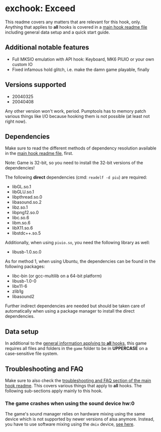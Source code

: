 # exchook: Exceed
This readme covers any matters that are relevant for this hook, only. Anything that applies to **all** hooks is covered
in a [main hook readme file](../hook.md) including general data setup and a quick start guide.

## Additional notable features
* Full MK5IO emulation with API hook: Keyboard, MK6 PIUIO or your own custom IO
* Fixed infamous hold glitch, i.e. make the damn game playable, finally

## Versions supported
* 20040325
* 20040408

Any other version won't work, period. Pumptools has to memory patch various things like I/O because hooking them is not
possible (at least not right now).

## Dependencies
Make sure to read the different methods of dependency resolution available in the [main hook readme file](../hook.md),
first.

Note: Game is 32-bit, so you need to install the 32-bit versions of the dependencies!

The following **direct** dependencies (cmd: `readelf -d piu`) are required:
* libGL.so.1
* libGLU.so.1
* libpthread.so.0
* libasound.so.2
* libz.so.1
* libpng12.so.0
* libc.so.6
* libm.so.6
* libX11.so.6
* libstdc++.so.5

Additionally, when using `piuio.so`, you need the following library as well:
* libusb-1.0.so.0

As for method 1, when using Ubuntu, the dependencies can be found in the following packages:
* libc-bin (or gcc-multilib on a 64-bit platform)
* libusb-1.0-0
* libx11-6
* zlib1g
* libasound2

Further indirect dependencies are needed but should be taken care of automatically when using a package manager to
install the direct dependencies.

## Data setup
In additional to the [general information applying to **all** hooks](../hook.md#data-setup), this game requires all
files and folders in the `game` folder to be in **UPPERCASE** on a case-sensitive file system.

## Troubleshooting and FAQ
Make sure to also check the
[troubleshooting and FAQ section of the main hook readme](../hook.md#troubleshooting-and-faq). This covers various
things that apply to **all** hooks. The following sub-sections apply mainly to this hook.

### The game crashes when using the sound device hw:0
The game's sound manager relies on hardware mixing using the same device which is not supported by newer versions of
alsa anymore. Instead, you have to use software mixing using the `dmix` device,
[see here](#the-game's-music-plays-too-fast-or-sounds-weird).